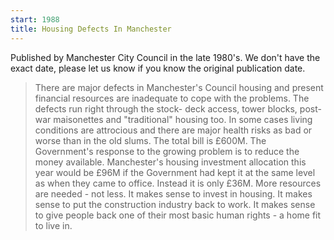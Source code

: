 ```yaml
---
start: 1988
title: Housing Defects In Manchester
---
```

Published by Manchester City Council in the late 1980's. We don't have the exact date, please let us know if you know the original publication date.

> There are major defects in Manchester's Council housing and present financial resources are inadequate to cope with the problems. The defects run right through the stock- deck access, tower blocks, post-war maisonettes and "traditional" housing too. In some cases living conditions are attrocious and there are major health risks as bad or worse than in the old slums. The total bill is £600M.
> The Government's response to the growing problem is to reduce the money available. Manchester's housing investment allocation this year would be £96M if the Government had kept it at the same level as when they came to office. Instead it is only £36M.
> More resources are needed - not less. It makes sense to invest in housing. It makes sense to put the construction industry back to work. It makes sense to give people back one of their most basic human rights - a home fit to live in.
